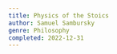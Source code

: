 ```yaml
---
title: Physics of the Stoics
author: Samuel Sambursky
genre: Philosophy
completed: 2022-12-31
---
```

